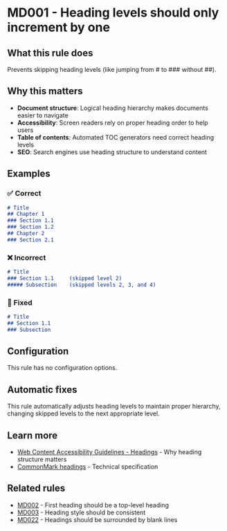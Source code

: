 # MD001 - Heading levels should only increment by one

## What this rule does

Prevents skipping heading levels (like jumping from # to ### without ##).

## Why this matters

- **Document structure**: Logical heading hierarchy makes documents easier to navigate
- **Accessibility**: Screen readers rely on proper heading order to help users
- **Table of contents**: Automated TOC generators need correct heading levels
- **SEO**: Search engines use heading structure to understand content

## Examples

### ✅ Correct

```markdown
# Title
## Chapter 1
### Section 1.1
### Section 1.2
## Chapter 2
### Section 2.1
```

### ❌ Incorrect

```markdown
# Title
### Section 1.1     (skipped level 2)
##### Subsection    (skipped levels 2, 3, and 4)
```

### 🔧 Fixed

```markdown
# Title
## Section 1.1
### Subsection
```

## Configuration

This rule has no configuration options.

## Automatic fixes

This rule automatically adjusts heading levels to maintain proper hierarchy, changing skipped levels to the next appropriate level.

## Learn more

- [Web Content Accessibility Guidelines - Headings](https://www.w3.org/WAI/tutorials/page-structure/headings/) - Why heading structure matters
- [CommonMark headings](https://spec.commonmark.org/0.31.2/#atx-headings) - Technical specification

## Related rules

- [MD002](md002.md) - First heading should be a top-level heading
- [MD003](md003.md) - Heading style should be consistent
- [MD022](md022.md) - Headings should be surrounded by blank lines

